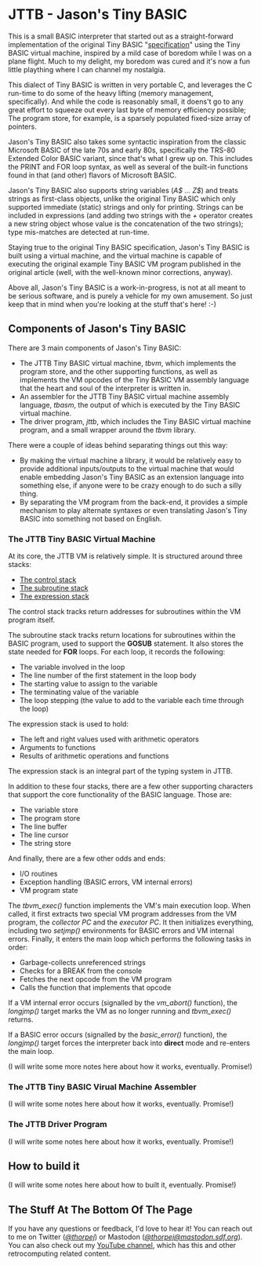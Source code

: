 # JTTB - Jason's Tiny BASIC

This is a small BASIC interpreter that started out as a straight-forward
implementation of the original Tiny BASIC "[specification](http://www.ittybittycomputers.com/IttyBitty/TinyBasic/DDJ1/Design.html)" using the
Tiny BASIC virtual machine, inspired by a mild case of boredom while I
was on a plane flight.  Much to my delight, my boredom was cured and it's
now a fun little plaything where I can channel my nostalgia.

This dialect of Tiny BASIC is written in very portable C, and leverages
the C run-time to do some of the heavy lifting (memory management,
specifically).  And while the code is reasonably small, it doens't go to
any great effort to squeeze out every last byte of memory efficiency possible;
The program store, for example, is a sparsely populated fixed-size array
of pointers.

Jason's Tiny BASIC also takes some syntactic inspiration from the classic
Microsoft BASIC of the late 70s and early 80s, specifically the TRS-80
Extended Color BASIC variant, since that's what I grew up on.  This includes
the PRINT and FOR loop syntax, as well as several of the built-in functions
found in that (and other) flavors of Microsoft BASIC.

Jason's Tiny BASIC also supports string variables (*A$ ... Z$*) and
treats strings as first-class objects, unlike the original Tiny BASIC
which only supported immediate (static) strings and only for printing.
Strings can be included in expressions (and adding two strings with
the *+* operator creates a new string object whose value is the
concatenation of the two strings); type mis-matches are detected at
run-time.

Staying true to the original Tiny BASIC specification, Jason's Tiny BASIC
is built using a virtual machine, and the virtual machine is capable of
executing the original example Tiny BASIC VM program published in the
original article (well, with the well-known minor corrections, anyway).

Above all, Jason's Tiny BASIC is a work-in-progress, is not at all meant
to be serious software, and is purely a vehicle for my own amusement.  So
just keep that in mind when you're looking at the stuff that's here! :-)

## Components of Jason's Tiny BASIC

There are 3 main components of Jason's Tiny BASIC:

* The JTTB Tiny BASIC virtual machine, *tbvm*, which implements the program
store, and the other supporting functions, as well as implements the VM opcodes
of the Tiny BASIC VM assembly language that the heart and soul of the
interpreter is written in.
* An assembler for the JTTB Tiny BASIC virtual machine assembly language,
*tbasm*, the output of which is executed by the Tiny BASIC virtual machine.
* The driver program, *jttb*, which includes the Tiny BASIC virtual machine
program, and a small wrapper around the *tbvm* library.

There were a couple of ideas behind separating things out this way:
* By making the virtual machine a library, it would be relatively
easy to provide additional inputs/outputs to the virtual machine that
would enable embedding Jason's Tiny BASIC as an extension language
into something else, if anyone were to be crazy enough to do such a
silly thing.
* By separating the VM program from the back-end, it provides a simple
mechanism to play alternate syntaxes or even translating Jason's Tiny
BASIC into something not based on English.

### The JTTB Tiny BASIC Virtual Machine

At its core, the JTTB VM is relatively simple.  It is structured around
three stacks:

* [The control stack](docs/stacks.md#-the-control-stack)
* [The subroutine stack](docs/stacks.md#-the-subroutine-stack)
* [The expression stack](docs/stacks.md#-the-expression-stack)

The control stack tracks return addresses for subroutines within the
VM program itself.

The subroutine stack tracks return locations for subroutines within the
BASIC program, used to support the **GOSUB** statement.  It also stores
the state needed for **FOR** loops.  For each loop, it records the following:

* The variable involved in the loop
* The line number of the first statement in the loop body
* The starting value to assign to the variable
* The terminating value of the variable
* The loop stepping (the value to add to the variable each time through
the loop)

The expression stack is used to hold:

* The left and right values used with arithmetic operators
* Arguments to functions
* Results of arithmetic operations and functions

The expression stack is an integral part of the typing system in JTTB.

In addition to these four stacks, there are a few other supporting
characters that support the core functionality of the BASIC language.
Those are:

* The variable store
* The program store
* The line buffer
* The line cursor
* The string store

And finally, there are a few other odds and ends:

* I/O routines
* Exception handling (BASIC errors, VM internal errors)
* VM program state

The *tbvm_exec()* function implements the VM's main execution loop.  When
called, it first extracts two special VM program addresses from the VM
program, the *collector PC* and the *executor PC*.  It then initializes
everything, including two *setjmp()* environments for BASIC errors and
VM internal errors.  Finally, it enters the main loop which performs the
following tasks in order:

* Garbage-collects unreferenced strings
* Checks for a BREAK from the console
* Fetches the next opcode from the VM program
* Calls the function that implements that opcode

If a VM internal error occurs (signalled by the *vm_abort()* function),
the *longjmp()* target marks the VM as no longer running and *tbvm_exec()*
returns.

If a BASIC error occurs (signalled by the *basic_error()* function),
the *longjmp()* target forces the interpreter back into **direct** mode
and re-enters the main loop.

(I will write some more notes here about how it works, eventually.  Promise!)

### The JTTB Tiny BASIC Virual Machine Assembler

(I will write some notes here about how it works, eventually.  Promise!)

### The JTTB Driver Program

(I will write some notes here about how it works, eventually.  Promise!)

## How to build it

(I will write some notes here about how to built it, eventually.  Promise!)

## The Stuff At The Bottom Of The Page

If you have any questions or feedback, I'd love to hear it!  You can reach
out to me on Twitter (*[@thorpej](https://twitter.com/thorpej)*) or Mastodon
(*[@thorpej@mastodon.sdf.org](https://mastodon.sdf.org/@thorpej)*).  You
can also check out my [YouTube channel](https://www.youtube.com/@thorpejsf),
which has this and other retrocomputing related content.
